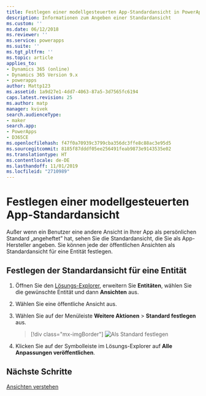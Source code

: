 ```yaml
---
title: Festlegen einer modellgesteuerten App-Standardansicht in PowerApps | Microsoft-Dokumentation
description: Informationen zum Angeben einer Standardansicht
ms.custom: ''
ms.date: 06/12/2018
ms.reviewer: ''
ms.service: powerapps
ms.suite: ''
ms.tgt_pltfrm: ''
ms.topic: article
applies_to:
- Dynamics 365 (online)
- Dynamics 365 Version 9.x
- powerapps
author: Mattp123
ms.assetid: 1a9d27e1-4dd7-4063-87a5-3d7565fc6194
caps.latest.revision: 25
ms.author: matp
manager: kvivek
search.audienceType:
- maker
search.app:
- PowerApps
- D365CE
ms.openlocfilehash: f47f0a70939c3799cba356dc3ffe8c88ac3e95d5
ms.sourcegitcommit: 8185f87dddf05ee256491feab9873e9143535e02
ms.translationtype: HT
ms.contentlocale: de-DE
ms.lasthandoff: 11/01/2019
ms.locfileid: "2710989"
---
```

# <a name="specify-a-model-driven-app-default-view"></a>Festlegen einer modellgesteuerten App-Standardansicht

<a name="BKMK_SetDefaultView"></a>   

Außer wenn ein Benutzer eine andere Ansicht in Ihrer App als persönlichen Standard „angeheftet” hat, sehen Sie die Standardansicht, die Sie als App-Hersteller angeben. Sie können jede der öffentlichen Ansichten als Standardansicht für eine Entität festlegen.  
  
## <a name="set-the-default-view-for-an-entity"></a>Festlegen der Standardansicht für eine Entität  
  
1.  Öffnen Sie den [Lösungs-Explorer](advanced-navigation.md#solution-explorer), erweitern Sie **Entitäten**, wählen Sie die gewünschte Entität und dann **Ansichten** aus.    
  
2.  Wählen Sie eine öffentliche Ansicht aus.  
  
3.  Wählen Sie auf der Menüleiste **Weitere Aktionen** > **Standard festlegen** aus.  

    > [!div class="mx-imgBorder"] 
    > ![Als Standard festlegen](media/set-as-default-menu.png)
  
4.  Klicken Sie auf der Symbolleiste im Lösungs-Explorer auf **Alle Anpassungen veröffentlichen**.  

## <a name="next-steps"></a>Nächste Schritte
[Ansichten verstehen](create-edit-views.md)
